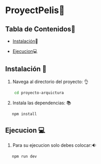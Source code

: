 ﻿# ProyectPelis🎃

## Tabla de Contenidos🌟
- [Instalación](#instalación-🔧)🔧

- [Ejecucion](#Ejecutar-💻)💻


## Instalación 🔧
1. Navega al directorio del proyecto: 👌
```bash      
    cd proyecto-arquictura
```
2. Instala las dependencias: 📚

```bash
   npm install
```
## Ejecucion 💻
1. Para su ejecucion solo debes colocar:🔉
```bash
   npm run dev
```
